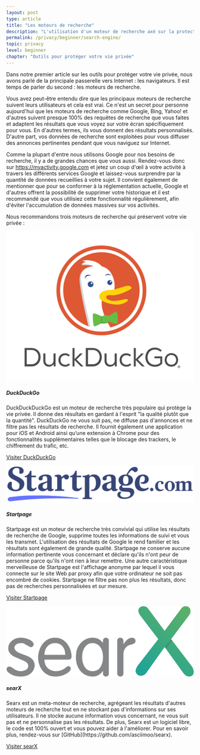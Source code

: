 ```yaml
---
layout: post
type: article
title: "Les moteurs de recherche"
description: "L'utilisation d'un moteur de recherche axé sur la protection de la vie privée des utilisateurs peut réduire davantage la quantité d'information recueillie. Nous vous présenterons quelques-unes des meilleures options."
permalink: /privacy/beginner/search-engine/
topic: privacy
level: beginner
chapter: "Outils pour protéger votre vie privée"
---
```


Dans notre premier article sur les outils pour protéger votre vie privée, nous avons parlé de la principale passerelle vers Internet : les navigateurs. Il est temps de parler du second : les moteurs de recherche.

Vous avez peut-être entendu dire que les principaux moteurs de recherche suivent leurs utilisateurs et cela est vrai. Ce n'est un secret pour personne aujourd'hui que les moteurs de recherche comme Google, Bing, Yahoo! et d'autres suivent presque 100% des requêtes de recherche que vous faites et adaptent les résultats que vous voyez sur votre écran spécifiquement pour vous. En d'autres termes, ils vous donnent des résultats personnalisés. D'autre part, vos données de recherche sont exploitées pour vous diffuser des annonces pertinentes pendant que vous naviguez sur Internet.

Comme la plupart d'entre nous utilisons Google pour nos besoins de recherche, il y a de grandes chances que vous aussi. Rendez-vous donc sur https://myactivity.google.com et jetez un coup d'œil à votre activité à travers les différents services Google et laissez-vous surprendre par la quantité de données recueillies à votre sujet. Il convient également de mentionner que pour se conformer à la réglementation actuelle, Google et d'autres offrent la possibilité de supprimer votre historique et il est recommandé que vous utilisiez cette fonctionnalité régulièrement, afin d'éviter l'accumulation de données massives sur vos activités.

Nous recommandons trois moteurs de recherche qui préservent votre vie privée :

<div class="row mt-5">
    <div class="col-md-3">
        <img src="/assets/post_files/privacy/beginner/search-engine/duckduckgo.png" alt="DuckDuckGo" />
    </div>
    <div class="col-md-9">
        <h5>DuckDuckGo</h5>
        <p>
            DuckDuckDuckGo est un moteur de recherche très populaire qui protège la vie privée. Il donne des résultats en gardant à l'esprit "la qualité plutôt que la quantité". DuckDuckGo ne vous suit pas, ne diffuse pas d'annonces et ne filtre pas les résultats de recherche. Il fournit également une application pour iOS et Android ainsi qu’une extension à Chrome pour des fonctionnalités supplémentaires telles que le blocage des trackers, le chiffrement du trafic, etc.
        </p>
        <p class="mt-4">
            <a class="btn btn-info" target="_blank" href="https://duckduckgo.com/">Visiter DuckDuckGo</a>
        </p>
    </div>
</div>


<div class="row mt-5">
    <div class="col-md-3">
        <img src="/assets/post_files/privacy/beginner/search-engine/Startpage.png" alt="Startpage" />
    </div>
    <div class="col-md-9">
        <h5>Startpage</h5>
        <p>
            Startpage est un moteur de recherche très convivial qui utilise les résultats de recherche de Google, supprime toutes les informations de suivi et vous les transmet. L'utilisation des résultats de Google le rend familier et les résultats sont également de grande qualité. Startpage ne conserve aucune information pertinente vous concernant et déclare qu'ils n'ont peur de personne parce qu'ils n'ont rien à leur remettre. Une autre caractéristique merveilleuse de Startpage est l'affichage anonyme par lequel il vous connecte sur le site Web par proxy afin que votre ordinateur ne soit pas encombré de cookies. Startpage ne filtre pas non plus les résultats, donc pas de recherches personnalisées et sur mesure.
        </p>
        <p class="mt-4">
            <a class="btn btn-info" target="_blank" href="https://www.startpage.com/">Visiter Startpage</a>
        </p>
    </div>
</div>


<div class="row mt-5">
    <div class="col-md-3">
        <img src="/assets/post_files/privacy/beginner/search-engine/Logo_searx.png" alt="searX" />
    </div>
    <div class="col-md-9">
        <h5>searX</h5>
        <p>
            Searx est un meta-moteur de recherche, agrégeant les résultats d'autres moteurs de recherche tout en ne stockant pas d'informations sur ses utilisateurs. Il ne stocke aucune information vous concernant, ne vous suit pas et ne personnalise pas les résultats. De plus, Searx est un logiciel libre, le code est 100% ouvert et vous pouvez aider à l'améliorer. Pour en savoir plus, rendez-vous sur [GitHub](https://github.com/asciimoo/searx).
        </p>
        <p class="mt-4">
            <a class="btn btn-info" target="_blank" href="https://searx.me/">Visiter searX</a>
        </p>
    </div>
</div>
